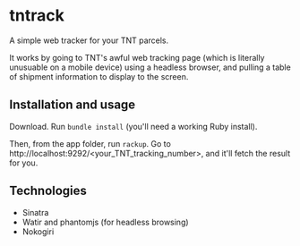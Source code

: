 # tntrack

A simple web tracker for your TNT parcels.

It works by going to TNT's awful web tracking page (which is literally unusuable on a mobile device) using a headless browser, and pulling a table of shipment information to display to the screen.

## Installation and usage

Download. Run `bundle install` (you'll need a working Ruby install).

Then, from the app folder, run `rackup`. Go to http://localhost:9292/<your_TNT_tracking_number>, and it'll fetch the result for you.

## Technologies

* Sinatra
* Watir and phantomjs (for headless browsing)
* Nokogiri


